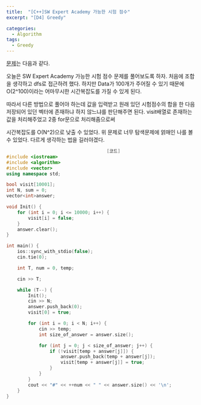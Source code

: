 ```yaml
---
title:  "[C++]SW Expert Academy 가능한 시험 점수"
excerpt: "[D4] Greedy"

categories:
  - Algorithm
tags:
  - Greedy
---
```

[문제](https://swexpertacademy.com/main/code/problem/problemDetail.do?contestProbId=AWHPkqBqAEsDFAUn)는 다음과 같다.

오늘은 SW Expert Academy 가능한 시험 점수 문제를 풀어보도록 하자. 처음에 조합을 생각하고 dfs로 접근하려 했다. 하지만 Data가 100개가 주어질 수 있기 때문에 O(2^100)이라는 어마무시한 시간복잡도를 가질 수 있게 된다. 

따라서 다른 방법으로 풀어야 하는데 값을 입력받고 원래 있던 시험점수의 합을 한 다음 저장되어 있던 벡터에 존재하냐 하지 않느냐를 판단해주면 된다. visit배열로 존재하는 값을 처리해주었고 2중 for문으로 처리해줌으로써

시간복잡도를 O(N^2)으로 낮출 수 있었다. 위 문제로 너무 탐색문제에 얽매인 나를 볼 수 있었다. 다르게 생각하는 법을 길러야겠다.

```c++
                                     [코드]
#include <iostream>
#include <algorithm>
#include <vector>
using namespace std;

bool visit[10001];
int N, sum = 0;
vector<int>answer;

void Init() {
	for (int i = 0; i <= 10000; i++) {
		visit[i] = false;
	}
	answer.clear();
}

int main() {
	ios::sync_with_stdio(false);
	cin.tie(0);

	int T, num = 0, temp;

	cin >> T;

	while (T--) {
		Init();
		cin >> N;
		answer.push_back(0);
		visit[0] = true;

		for (int i = 0; i < N; i++) {
			cin >> temp;
			int size_of_answer = answer.size();

			for (int j = 0; j < size_of_answer; j++) {
				if (!visit[temp + answer[j]]) {
					answer.push_back(temp + answer[j]);
					visit[temp + answer[j]] = true;
				}
			}
		}
		cout << "#" << ++num << " " << answer.size() << '\n';
	}
}
```
